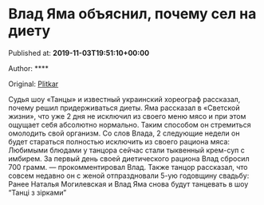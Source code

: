 
# Влад Яма объяснил, почему сел на диету

Published at: **2019-11-03T19:51:10+00:00**

Author: ****

Original: [Plitkar](https://plitkar.com.ua/vlad-jama-objasnil-pochemu-sel-na-dietu/)

Судья шоу «Танцы» и известный украинский хореограф рассказал, почему решил придерживаться диеты.
Яма рассказал в «Светской жизни», что уже 2 дня не исключил из своего меню мясо и при этом ощущает себя абсолютно нормально. Таким способом он стремиться омолодить свой организм. Со слов Влада, 2 следующие недели он будет стараться полностью исключить из своего рациона мяса:
Любимыми блюдами у танцора сейчас стали тыквенный крем-суп с имбирем. За первый день своей диетического рациона Влад сбросил 700 грамм.
— прокомментировал Влад.
Также танцор рассказал, что совсем недавно он с женой отпраздновали 5-ую годовщину свадьбу:
Ранее Наталья Могилевская и Влад Яма снова будут танцевать в шоу “Танці з зірками”
